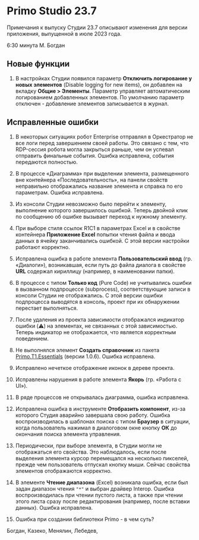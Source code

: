 # Primo Studio 23.7
Примечания к выпуску Студии 23.7 описывают изменения для версии приложения, выпущенной в июле 2023 года.

6:30 минута М. Богдан

## Новые функции 
1. В настройках Студии появился параметр **Отключить логирование у новых элементов** (Disable logging for new items), он добавлен на вкладку **Общие > Элементы**. Параметр управляет автоматическим логированием добавленных элементов. По умолчанию параметр отключен - добавление элементов записывается в журнал.


## Исправленные ошибки
1. В некоторых ситуациях робот Enterprise отправлял в Оркестратор не все логи перед завершением своей работы. Это связано с тем, что RDP-сессия робота могла закрыться раньше, чем он успевал отправить финальные события. Ошибка исправлена, события передаются полностью.
1. В процессе «Диаграмма» при выделении элемента, размещенного вне контейнера «Последовательность», на панели свойств неправильно отображались название элемента и справка по его параметрам. Ошибка исправлена.
1. Из консоли Студии невозможно было перейти к элементу, выполнение которого завершилось ошибкой. Теперь двойной клик по сообщению об ошибке вызывает переход к нужному элементу.
1. При выборе стиля ссылок R1C1 в параметрах Excel и в свойстве контейнера **Приложение Excel** попытки чтения файла и ввода данных в ячейку заканчивались ошибкой. С этой версии настройки работают корректно. 
1. Исправлена ошибка в работе элемента **Пользовательский ввод** (гр. «Диалоги»), возникавшая, если путь до файла диалога в свойстве **URL** содержал кириллицу (например, в наименовании папки).
1. В процессе с типом **Только код** (Pure Code) не учитывались ошибки в вызванном подпроцессе (subprocess), соответствующие записи в консоли Студии не отображались. С этой версии ошибки подпроцесса выводятся в консоль, проект при их обнаружении перестает выполняться.
1. После удаления из проекта зависимости отображался индикатор ошибки (⚠️) на элементах, не связанных с этой зависимостью. Теперь индикатор не отображается, что является корректным поведением.
1. Не выполнялся элемент **Создать справочник** из пакета [Primo.T1.Essentials](https://www.nuget.org/packages/Primo.T1.Essentials/) (версии 1.0.6). Ошибка исправлена.
1. Исправлено нечеткое отображение иконок в дереве проекта. 
1. Исправлены нарушения в работе элемента **Якорь** (гр. «Работа с UI»).
1. В ряде процессов не открывалась диаграмма, ошибка исправлена.
1. Исправлена ошибка в инструменте **Отобразить компонент**, из-за которого Студия аварийно завершала свою работу. Ошибка воспроизводилась в шаблонах поиска с типом **Браузер** в ситуации, когда пользователь нажимал в диалоговом окне кнопку **ОК** до окончания поиска элемента управления.
1. Периодически, при выборе элемента, в Студии могли не отображаться его свойства. Это наблюдалось, если после выделения элемента курсор перемещался на несколько пикселей, прежде чем пользователь отпускал кнопку мыши. Сейчас свойства элементов отображаются корректно. 
1. В элементе **Чтение диапазона** (Excel) возникала ошибка, если был задан диапазон чтения `"*"` и выбран драйвер Interop. Ошибка воспроизводилась при чтении пустого листа, а также при чтении этого листа сразу после редактирования (например, после вставки данных). Ошибка исправлена.


1. Ошибка при создании библиотеки Primo - в чем суть?

Богдан, Казеко, Менялин, Лебедев, 
